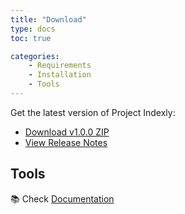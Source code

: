 ```yaml
---
title: "Download"
type: docs
toc: true

categories:
    - Requirements
    - Installation
    - Tools
---
```



Get the latest version of Project Indexly:

- [Download v1.0.0 ZIP](#)
- [View Release Notes](/releases/_index.en.md)

## Tools


📚 Check [Documentation](/en/documentation/)  
